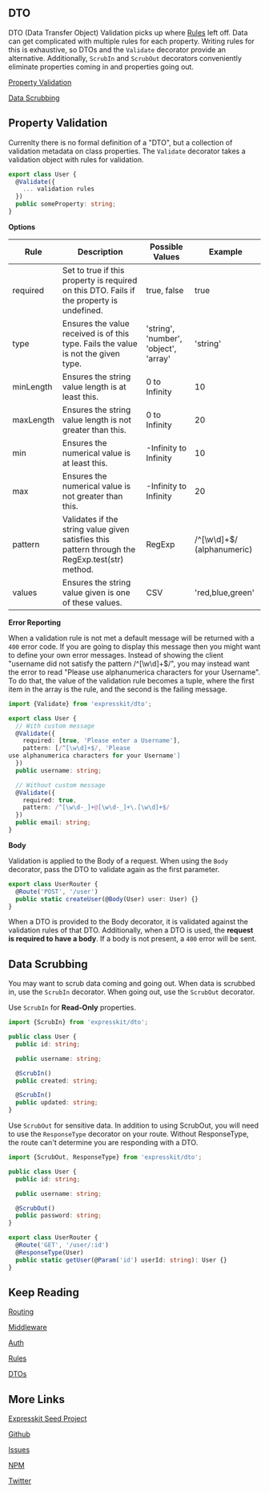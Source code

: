 DTO
---

DTO (Data Transfer Object) Validation picks up where [Rules](/rule) left off. Data
can get complicated with multiple rules for each property. Writing rules for this
is exhaustive, so DTOs and the `Validate` decorator provide an alternative.
Additionally, `ScrubIn` and `ScrubOut` decorators conveniently eliminate properties
coming in and properties going out.

[Property Validation](dto/#validation)

[Data Scrubbing](dto/#scrubbing)

<a name="validation"></a>
## Property Validation

Currenlty there is no formal definition of a "DTO", but a collection of validation
metadata on class properties. The `Validate` decorator takes a validation object
with rules for validation.

```typescript
export class User {
  @Validate({
    ... validation rules
  })
  public someProperty: string;
}
```

**Options**

| Rule      | Description                                                                                     | Possible Values                       | Example                    |
|-----------|-------------------------------------------------------------------------------------------------|---------------------------------------|----------------------------|
| required  | Set to true if this property is required on this DTO. Fails if the property is undefined.       | true, false                           | true                       |
| type      | Ensures the value received is of this type. Fails the value is not the given type.              | 'string', 'number', 'object', 'array' | 'string'                   |
| minLength | Ensures the string value length is at least this.                                               | 0 to Infinity                         | 10                         |
| maxLength | Ensures the string value length is not greater than this.                                       | 0 to Infinity                         | 20                         |
| min       | Ensures the numerical value is at least this.                                                   | -Infinity to Infinity                 | 10                         |
| max       | Ensures the numerical value is not greater than this.                                           | -Infinity to Infinity                 | 20                         |
| pattern   | Validates if the string value given satisfies this pattern through the RegExp.test(str) method. | RegExp                                | /^[\w\d]+$/ (alphanumeric) |
| values    | Ensures the string value given is one of these values.                                          | CSV                                   | 'red,blue,green'           |


**Error Reporting**

When a validation rule is not met a default message will be returned with a `400`
error code. If you are going to display this message then you might want to
define your own error messages. Instead of showing the client "username did not 
satisfy the pattern /^[\w\d]+$/", you may instead want the error to read "Please
use alphanumerica characters for your Username". To do that, the value of the
validation rule becomes a tuple, where the first item in the array is the rule,
and the second is the failing message.

```typescript
import {Validate} from 'expresskit/dto';

export class User {
  // With custom message
  @Validate({
    required: [true, 'Please enter a Username'],
    pattern: [/^[\w\d]+$/, 'Please
use alphanumerica characters for your Username']
  })
  public username: string;

  // Without custom message
  @Validate({
    required: true,
    pattern: /^[\w\d-_]+@[\w\d-_]+\.[\w\d]+$/
  })
  public email: string;
}
```

**Body**

Validation is applied to the Body of a request. When using the `Body` decorator, pass
the DTO to validate again as the first parameter.

```typescript
export class UserRouter {
  @Route('POST', '/user')
  public static createUser(@Body(User) user: User) {}
}
```

When a DTO is provided to the Body decorator, it is validated against the validation
rules of that DTO. Additionally, when a DTO is used, the __request is required to have
a body__. If a body is not present, a `400` error will be sent.

<a name="scurbbing"></a>
## Data Scrubbing

You may want to scrub data coming and going out. When data is scrubbed in, use the
`ScrubIn` decorator. When going out, use the `ScrubOut` decorator.

Use `ScrubIn` for **Read-Only** properties. 

```typescript
import {ScrubIn} from 'expresskit/dto';

public class User {
  public id: string;

  public username: string;

  @ScrubIn()
  public created: string;

  @ScrubIn()
  public updated: string;
}
```

Use `ScrubOut` for sensitive data. In addition to using ScrubOut, you will need to
use the `ResponseType` decorator on your route. Without ResponseType, the route can't
determine you are responding with a DTO.

```typescript
import {ScrubOut, ResponseType} from 'expresskit/dto';

public class User {
  public id: string;

  public username: string;

  @ScrubOut()
  public password: string;
}

export class UserRouter {
  @Route('GET', '/user/:id')
  @ResponseType(User)
  public static getUser(@Param('id') userId: string): User {}
}
```

## Keep Reading

[Routing](routing/)

[Middleware](middleware/)

[Auth](auth/)

[Rules](rules/)

[DTOs](dtos/)

## More Links

[Expresskit Seed Project]()

[Github](https://github.com/iamchairs/expresskit)

[Issues](https://github.com/iamchairs/expresskit/issues)

[NPM](https://www.npmjs.com/package/expresskit)

[Twitter](https://twitter.com/micahwllmsn)